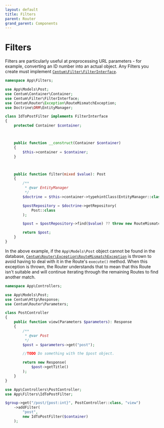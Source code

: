 ```yaml
---
layout: default
title: Filters
parent: Router
grand_parent: Components
---
```




# Filters

Filters are particularly useful at preprocessing URL parameters - for example, converting an ID number into an actual object.
Any Filters you create must implement [`Centum\Filter\FilterInterface`](https://github.com/SidRoberts/centum/blob/development/src/Filter/FilterInterface.php).

```php
namespace App\Filters;

use App\Models\Post;
use Centum\Container\Container;
use Centum\Filter\FilterInterface;
use Centum\Router\Exception\RouteMismatchException;
use Doctrine\ORM\EntityManager;

class IdToPostFilter implements FilterInterface
{
    protected Container $container;



    public function __construct(Container $container)
    {
        $this->container = $container;
    }



    public function filter(mixed $value): Post
    {
        /**
         * @var EntityManager
         */
        $doctrine = $this->container->typehintClass(EntityManager::class);

        $postRepository = $doctrine->getRepository(
            Post::class
        );

        $post = $postRepository->find($value) ?? throw new RouteMismatchException();

        return $post;
    }
}
```

In the above example, if the `App\Models\Post` object cannot be found in the database, [`Centum\Router\Exception\RouteMismatchException`](https://github.com/SidRoberts/centum/blob/development/src/Router/Exception/RouteMismatchException.php) is thrown to avoid having to deal with it in the Route's `execute()` method.
When this exception is thrown, the Router understands that to mean that this Route isn't suitable and will continue iterating through the remaining Routes to find another match.

```php
namespace App\Controllers;

use App\Models\Post;
use Centum\Http\Response;
use Centum\Router\Parameters;

class PostController
{
    public function view(Parameters $parameters): Response
    {
        /**
         * @var Post
         */
        $post = $parameters->get("post");

        //TODO Do something with the $post object.

        return new Response(
            $post->getTitle()
        );
    }
}
```

```php
use App\Controllers\PostController;
use App\Filters\IdToPostFilter;

$group->get("/post/{post:int}", PostController::class, "view")
    ->addFilter(
        "post",
        new IdToPostFilter($container)
    );
```
